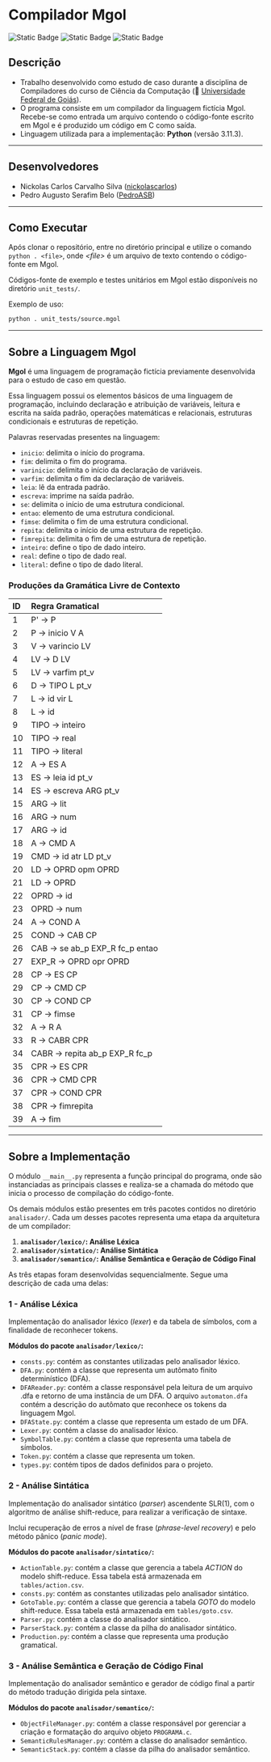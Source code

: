 # Compilador Mgol
![Static Badge](https://img.shields.io/badge/python-blue?style=for-the-badge&logo=python&logoColor=white&color=4B8BBE)
![Static Badge](https://img.shields.io/badge/stable-gray?style=for-the-badge&label=status&color=66c100)
![Static Badge](https://img.shields.io/badge/compiler_--_lexer_--_parser-gray?style=for-the-badge&label=topics&color=ef8b23)


## Descrição
- Trabalho desenvolvido como estudo de caso durante a disciplina de Compiladores do curso de Ciência da Computação (🏫 [Universidade Federal de Goiás](<https://ufg.br/>)).
- O programa consiste em um compilador da linguagem fictícia Mgol. Recebe-se como entrada um arquivo contendo o código-fonte escrito em Mgol e é produzido um código em C como saída.
- Linguagem utilizada para a implementação: **Python** (versão 3.11.3).


---
## Desenvolvedores
- Nickolas Carlos Carvalho Silva ([nickolascarlos](<https://github.com/nickolascarlos>))
- Pedro Augusto Serafim Belo ([PedroASB](<https://github.com/PedroASB>))


---
## Como Executar
Após clonar o repositório, entre no diretório principal e utilize o comando `python . <file>`, onde _\<file\>_ é um arquivo de texto contendo o código-fonte em Mgol.

Códigos-fonte de exemplo e testes unitários em Mgol estão disponíveis no diretório `unit_tests/`.

Exemplo de uso:
```bash
python . unit_tests/source.mgol
```

---
## Sobre a Linguagem Mgol
**Mgol** é uma linguagem de programação fictícia previamente desenvolvida para o estudo de caso em questão.

Essa linguagem possui os elementos básicos de uma linguagem de programação, incluindo declaração e atribuição de variáveis, leitura e escrita na saída padrão, operações matemáticas e relacionais, estruturas condicionais e estruturas de repetição.

Palavras reservadas presentes na linguagem:
- `inicio`: delimita o início do programa.
- `fim`: delimita o fim do programa.
- `varinicio`: delimita o início da declaração de variáveis.
- `varfim`: delimita o fim da declaração de variáveis.
- `leia`: lê da entrada padrão.
- `escreva`: imprime na saída padrão.
- `se`: delimita o início de uma estrutura condicional.
- `entao`: elemento de uma estrutura condicional.
- `fimse`: delimita o fim de uma estrutura condicional.
- `repita`: delimita o início de uma estrutura de repetição.
- `fimrepita`: delimita o fim de uma estrutura de repetição.
- `inteiro`: define o tipo de dado inteiro.
- `real`: define o tipo de dado real.
- `literal`: define o tipo de dado literal.

### Produções da Gramática Livre de Contexto

ID | Regra Gramatical
:--- | :---
1 | P'  → P
2 | P → inicio V A
3 | V → varincio LV
4 | LV → D LV
5 | LV → varfim pt_v
6 | D → TIPO L pt_v
7 | L → id vir L
8 | L → id
9 | TIPO → inteiro
10 | TIPO → real
11 | TIPO → literal
12 | A → ES A
13 | ES → leia id pt_v
14 | ES → escreva ARG pt_v
15 | ARG → lit
16 | ARG → num
17 | ARG → id
18 | A → CMD A
19 | CMD → id atr LD pt_v
20 | LD → OPRD opm OPRD
21 | LD → OPRD
22 | OPRD → id
23 | OPRD → num
24 | A → COND A
25 | COND → CAB CP
26 | CAB → se ab_p EXP_R fc_p entao
27 | EXP_R → OPRD opr OPRD
28 | CP → ES CP
29 | CP → CMD CP
30 | CP → COND CP
31 | CP → fimse
32 | A → R A
33 | R → CABR CPR
34 | CABR  → repita ab_p EXP_R fc_p
35 | CPR → ES CPR
36 | CPR → CMD CPR
37 | CPR → COND CPR
38 | CPR → fimrepita
39 | A → fim


---
## Sobre a Implementação
O módulo `__main__.py` representa a função principal do programa, onde são instanciadas as principais classes e realiza-se a chamada do método que inicia o processo de compilação do código-fonte.

Os demais módulos estão presentes em três pacotes contidos no diretório `analisador/`. Cada um desses pacotes representa uma etapa da arquitetura de um compilador:

1. **`analisador/lexico/`: Análise Léxica**
2. **`analisador/sintatico/`: Análise Sintática**
3. **`analisador/semantico/`: Análise Semântica e Geração de Código Final**

As três etapas foram desenvolvidas sequencialmente. Segue uma descrição de cada uma delas:

### 1 - Análise Léxica
Implementação do analisador léxico (_lexer_) e da tabela de símbolos, com a finalidade de reconhecer tokens.

**Módulos do pacote `analisador/lexico/`:**
- `consts.py`: contém as constantes utilizadas pelo analisador léxico.
- `DFA.py`: contém a classe que representa um autômato finito determinístico (DFA).
- `DFAReader.py`: contém a classe responsável pela leitura de um arquivo .dfa e retorno de uma instância de um DFA. O arquivo `automaton.dfa` contém a descrição do autômato que reconhece os tokens da linguagem Mgol.
- `DFAState.py`: contém a classe que representa um estado de um DFA.
- `Lexer.py`: contém a classe do analisador léxico.
- `SymbolTable.py`: contém a classe que representa uma tabela de símbolos.
- `Token.py`: contém a classe que representa um token.
- `types.py`: contém tipos de dados definidos para o projeto.


### 2 - Análise Sintática
Implementação do analisador sintático (_parser_) ascendente SLR(1), com o algoritmo de análise shift-reduce, para realizar a verificação de sintaxe.

Inclui recuperação de erros a nível de frase (_phrase-level recovery_) e pelo método pânico (_panic mode_).

**Módulos do pacote `analisador/sintatico/`:**
- `ActionTable.py`: contém a classe que gerencia a tabela _ACTION_ do modelo shift-reduce. Essa tabela está armazenada em `tables/action.csv`.
- `consts.py`: contém as constantes utilizadas pelo analisador sintático.
- `GotoTable.py`: contém a classe que gerencia a tabela _GOTO_ do modelo shift-reduce. Essa tabela está armazenada em `tables/goto.csv`.
- `Parser.py`: contém a classe do analisador sintático.
- `ParserStack.py`: contém a classe da pilha do analisador sintático.
- `Production.py`: contém a classe que representa uma produção gramatical.


### 3 - Análise Semântica e Geração de Código Final
Implementação do analisador semântico e gerador de código final a partir do método tradução dirigida pela sintaxe.

**Módulos do pacote `analisador/semantico/`:**
- `ObjectFileManager.py`: contém a classe responsável por gerenciar a criação e formatação do arquivo objeto `PROGRAMA.c`.
- `SemanticRulesManager.py`: contém a classe do analisador semântico.
- `SemanticStack.py`: contém a classe da pilha do analisador semântico.
